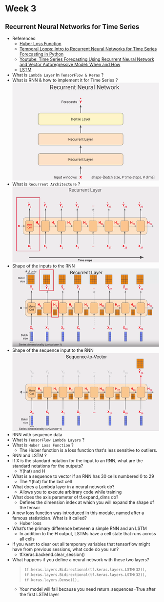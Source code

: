 # Week 3

## Recurrent Neural Networks for Time Series

* References:
    * [Huber Loss Function](https://en.wikipedia.org/wiki/Huber_loss)
    * [Temporal Loops: Intro to Recurrent Neural Networks for Time Series Forecasting in Python](https://towardsdatascience.com/temporal-loops-intro-to-recurrent-neural-networks-for-time-series-forecasting-in-python-b0398963dc1f)
    * [Youtube: Time Series Forecasting Using Recurrent Neural Network and Vector Autoregressive Model: When and How](https://youtu.be/i40Road82No)
    * [LSTM](https://www.coursera.org/lecture/nlp-sequence-models/long-short-term-memory-lstm-KXoay)
* What is `Lambda Layer` in `TensorFlow & Keras` ?
* What is RNN & how to implement it for Time Series ?
    ![RNN](/img/C4/C4_Week_3_RNN.png)
* What is `Recurrent Architecture` ?
    ![Recurrent Architecture](/img/C4/C4_Week_3_Recurrent_Layer.png)
* Shape of the inputs to the RNN    
    ![Recurrent Input](/img/C4/C4_Week_3_Recurrent_Input.png)
* Shape of the sequence input to the RNN
    ![Recurrent Sequence Input](/img/C4/C4_Week_3_Sequence_to_Vector.png)
* RNN with sequence data
* What is `TensorFlow Lambda Layers` ?
* What is `Huber Loss Function` ?
    * The Huber function is a loss function that's less sensitive to outliers.
* RNN and LSTM ?
* If X is the standard notation for the input to an RNN, what are the standard notations for the outputs?
    * Y(hat) and H
* What is a sequence to vector if an RNN has 30 cells numbered 0 to 29
    * The Y(hat) for the last cell
* What does a Lambda layer in a neural network do?
    * Allows you to execute arbitrary code while training
* What does the axis parameter of tf.expand_dims do?
    * Defines the dimension index at which you will expand the shape of the tensor 
* A new loss function was introduced in this module, named after a famous statistician. What is it called?
    * Huber loss
* What’s the primary difference between a simple RNN and an LSTM
    * In addition to the H output, LSTMs have a cell state that runs across all cells
* If you want to clear out all temporary variables that tensorflow might have from previous sessions, what code do you run?
    * tf.keras.backend.clear_session()  
* What happens if you define a neural network with these two layers?
    > `tf.keras.layers.Bidirectional(tf.keras.layers.LSTM(32)),` <br>
    > `tf.keras.layers.Bidirectional(tf.keras.layers.LSTM(32)),` <br>
    > `tf.keras.layers.Dense(1),`
    * Your model will fail because you need return_sequences=True after the first LSTM layer